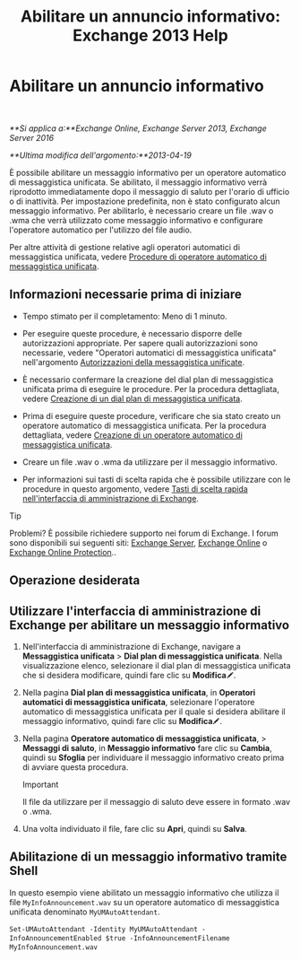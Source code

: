 ﻿---
title: 'Abilitare un annuncio informativo: Exchange 2013 Help'
TOCTitle: Abilitare un annuncio informativo
ms:assetid: 07f6c13e-3781-4127-9321-f0f85f054259
ms:mtpsurl: https://technet.microsoft.com/it-it/library/Bb266918(v=EXCHG.150)
ms:contentKeyID: 50555533
ms.date: 05/22/2018
mtps_version: v=EXCHG.150
ms.translationtype: MT
---

# Abilitare un annuncio informativo

 

_**Si applica a:**Exchange Online, Exchange Server 2013, Exchange Server 2016_

_**Ultima modifica dell'argomento:**2013-04-19_

È possibile abilitare un messaggio informativo per un operatore automatico di messaggistica unificata. Se abilitato, il messaggio informativo verrà riprodotto immediatamente dopo il messaggio di saluto per l'orario di ufficio o di inattività. Per impostazione predefinita, non è stato configurato alcun messaggio informativo. Per abilitarlo, è necessario creare un file .wav o .wma che verrà utilizzato come messaggio informativo e configurare l'operatore automatico per l'utilizzo del file audio.

Per altre attività di gestione relative agli operatori automatici di messaggistica unificata, vedere [Procedure di operatore automatico di messaggistica unificata](um-auto-attendant-procedures-exchange-2013-help.md).

## Informazioni necessarie prima di iniziare

  - Tempo stimato per il completamento: Meno di 1 minuto.

  - Per eseguire queste procedure, è necessario disporre delle autorizzazioni appropriate. Per sapere quali autorizzazioni sono necessarie, vedere "Operatori automatici di messaggistica unificata" nell'argomento [Autorizzazioni della messaggistica unificate](unified-messaging-permissions-exchange-2013-help.md).

  - È necessario confermare la creazione del dial plan di messaggistica unificata prima di eseguire le procedure. Per la procedura dettagliata, vedere [Creazione di un dial plan di messaggistica unificata](create-a-um-dial-plan-exchange-2013-help.md).

  - Prima di eseguire queste procedure, verificare che sia stato creato un operatore automatico di messaggistica unificata. Per la procedura dettagliata, vedere [Creazione di un operatore automatico di messaggistica unificata](create-a-um-auto-attendant-exchange-2013-help.md).

  - Creare un file .wav o .wma da utilizzare per il messaggio informativo.

  - Per informazioni sui tasti di scelta rapida che è possibile utilizzare con le procedure in questo argomento, vedere [Tasti di scelta rapida nell'interfaccia di amministrazione di Exchange](keyboard-shortcuts-in-the-exchange-admin-center-exchange-online-protection-help.md).


> [!TIP]
> Problemi? È possibile richiedere supporto nei forum di Exchange. I forum sono disponibili sui seguenti siti: <A href="https://go.microsoft.com/fwlink/p/?linkid=60612">Exchange Server</A>, <A href="https://go.microsoft.com/fwlink/p/?linkid=267542">Exchange Online</A> o <A href="https://go.microsoft.com/fwlink/p/?linkid=285351">Exchange Online Protection</A>..



## Operazione desiderata

## Utilizzare l'interfaccia di amministrazione di Exchange per abilitare un messaggio informativo

1.  Nell'interfaccia di amministrazione di Exchange, navigare a **Messaggistica unificata** \> **Dial plan di messaggistica unificata**. Nella visualizzazione elenco, selezionare il dial plan di messaggistica unificata che si desidera modificare, quindi fare clic su **Modifica**![Icona Modifica](images/JJ218640.6f53ccb2-1f13-4c02-bea0-30690e6ea71d(EXCHG.150).gif "Icona Modifica").

2.  Nella pagina **Dial plan di messaggistica unificata**, in **Operatori automatici di messaggistica unificata**, selezionare l'operatore automatico di messaggistica unificata per il quale si desidera abilitare il messaggio informativo, quindi fare clic su **Modifica**![Icona Modifica](images/JJ218640.6f53ccb2-1f13-4c02-bea0-30690e6ea71d(EXCHG.150).gif "Icona Modifica").

3.  Nella pagina **Operatore automatico di messaggistica unificata**, \> **Messaggi di saluto**, in **Messaggio informativo** fare clic su **Cambia**, quindi su **Sfoglia** per individuare il messaggio informativo creato prima di avviare questa procedura.
    

    > [!IMPORTANT]
    > Il file da utilizzare per il messaggio di saluto deve essere in formato .wav o .wma.



4.  Una volta individuato il file, fare clic su **Apri**, quindi su **Salva**.

## Abilitazione di un messaggio informativo tramite Shell

In questo esempio viene abilitato un messaggio informativo che utilizza il file `MyInfoAnnouncement.wav` su un operatore automatico di messaggistica unificata denominato `MyUMAutoAttendant`.

    Set-UMAutoAttendant -Identity MyUMAutoAttendant -InfoAnnouncementEnabled $true -InfoAnnouncementFilename MyInfoAnnouncement.wav

